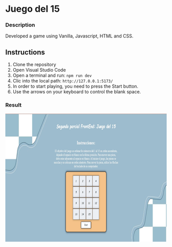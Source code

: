 # Juego del 15
### Description
Developed a game using Vanilla, Javascript, HTML and CSS.

## Instructions
1. Clone the repository
2. Open Visual Studio Code
3. Open a terminal and run:
`npm run dev`
4. Clic into the local path: `http://127.0.0.1:5173/`
5. In order to start playing, you need to press the Start button.
6. Use the arrows on your keyboard to control the blank space.

### Result
<img src="Juego.jpg" width="700" height="400">
